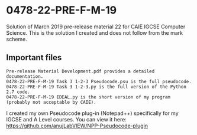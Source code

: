 # 0478-22-PRE-F-M-19
Solution of March 2019 pre-release material 22 for CAIE IGCSE Computer Science.
This is the solution I created and does not follow from the mark scheme.

## Important files
    Pre-release Material Development.pdf provides a detailed documentation.
    0478-22-PRE-F-M-19 Task 3 1-2-3 Pseudocode.psu is the full pseudocode.
    0478-22-PRE-F-M-19 Task 3 1-2-3.py is the full version of the Python 2.7 code.
    0478-22-PRE-F-M-19 IDEAL.py is the short version of my program (probably not acceptable by CAIE).

I created my own Pseudocode plug-in (Notepad++) specifically for my IGCSE and A Level courses. You can view it here: https://github.com/anujLabVIEW/NPP-Pseudocode-plugin
